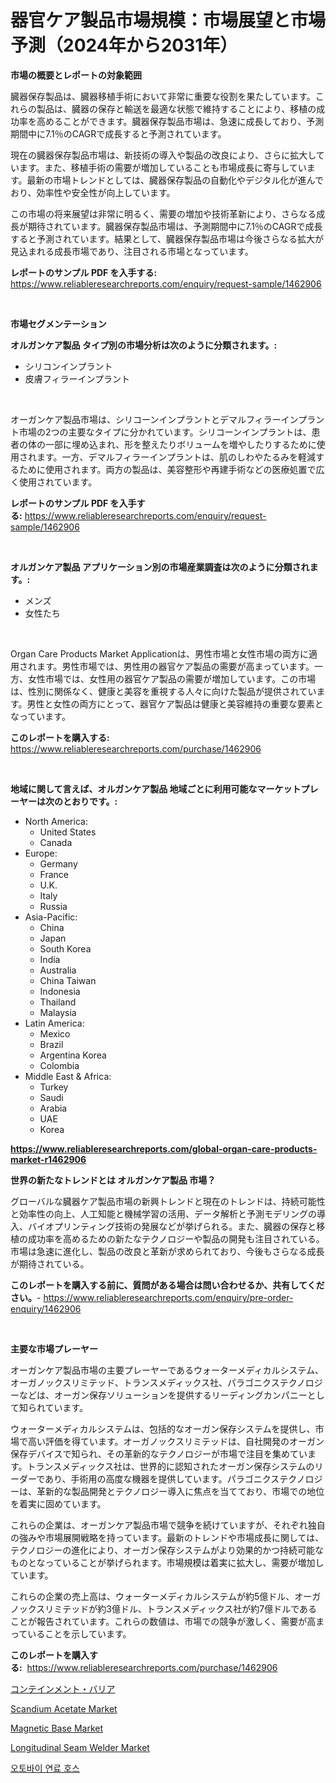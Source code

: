 <p><h1>器官ケア製品市場規模：市場展望と市場予測（2024年から2031年）</h1></p><p><strong>市場の概要とレポートの対象範囲</strong></p>
<p><p>臓器保存製品は、臓器移植手術において非常に重要な役割を果たしています。これらの製品は、臓器の保存と輸送を最適な状態で維持することにより、移植の成功率を高めることができます。臓器保存製品市場は、急速に成長しており、予測期間中に7.1％のCAGRで成長すると予測されています。</p><p>現在の臓器保存製品市場は、新技術の導入や製品の改良により、さらに拡大しています。また、移植手術の需要が増加していることも市場成長に寄与しています。最新の市場トレンドとしては、臓器保存製品の自動化やデジタル化が進んでおり、効率性や安全性が向上しています。</p><p>この市場の将来展望は非常に明るく、需要の増加や技術革新により、さらなる成長が期待されています。臓器保存製品市場は、予測期間中に7.1％のCAGRで成長すると予測されています。結果として、臓器保存製品市場は今後さらなる拡大が見込まれる成長市場であり、注目される市場となっています。</p></p>
<p><strong>レポートのサンプル PDF を入手する:</strong> <a href="https://www.reliableresearchreports.com/enquiry/request-sample/1462906">https://www.reliableresearchreports.com/enquiry/request-sample/1462906</a></p>
<p>&nbsp;</p>
<p><strong>市場セグメンテーション</strong></p>
<p><strong>オルガンケア製品 タイプ別の市場分析は次のように分類されます。:</strong></p>
<p><ul><li>シリコンインプラント</li><li>皮膚フィラーインプラント</li></ul></p>
<p>&nbsp;</p>
<p><p>オーガンケア製品市場は、シリコーンインプラントとデマルフィラーインプラント市場の2つの主要なタイプに分かれています。シリコーンインプラントは、患者の体の一部に埋め込まれ、形を整えたりボリュームを増やしたりするために使用されます。一方、デマルフィラーインプラントは、肌のしわやたるみを軽減するために使用されます。両方の製品は、美容整形や再建手術などの医療処置で広く使用されています。</p></p>
<p><strong>レポートのサンプル PDF を入手する:</strong>&nbsp;<a href="https://www.reliableresearchreports.com/enquiry/request-sample/1462906">https://www.reliableresearchreports.com/enquiry/request-sample/1462906</a></p>
<p>&nbsp;</p>
<p><strong> オルガンケア製品 アプリケーション別の市場産業調査は次のように分類されます。:</strong></p>
<p><ul><li>メンズ</li><li>女性たち</li></ul></p>
<p>&nbsp;</p>
<p><p>Organ Care Products Market Applicationは、男性市場と女性市場の両方に適用されます。男性市場では、男性用の器官ケア製品の需要が高まっています。一方、女性市場では、女性用の器官ケア製品の需要が増加しています。この市場は、性別に関係なく、健康と美容を重視する人々に向けた製品が提供されています。男性と女性の両方にとって、器官ケア製品は健康と美容維持の重要な要素となっています。</p></p>
<p><strong>このレポートを購入する:</strong>&nbsp; <a href="https://www.reliableresearchreports.com/purchase/1462906">https://www.reliableresearchreports.com/purchase/1462906</a></p>
<p>&nbsp;</p>
<p><strong>地域に関して言えば、オルガンケア製品 地域ごとに利用可能なマーケットプレーヤーは次のとおりです。:</strong></p>
<p><ul>
    <li>
        North America:
        <ul>
            <li>United States</li>
            <li>Canada</li>
        </ul>
    </li>
    <li>
        Europe:
        <ul>
            <li>Germany</li>
            <li>France</li>
            <li>U.K.</li>
            <li>Italy</li>
            <li>Russia</li>
        </ul>
    </li>
    <li>
        Asia-Pacific:
        <ul>
            <li>China</li>
            <li>Japan</li>
            <li>South Korea</li>
            <li>India</li>
            <li>Australia</li>
            <li>China Taiwan</li>
            <li>Indonesia</li>
            <li>Thailand</li>
            <li>Malaysia</li>
        </ul>
    </li>
    <li>
        Latin America:
        <ul>
            <li>Mexico</li>
            <li>Brazil</li>
            <li>Argentina Korea</li>
            <li>Colombia</li>
        </ul>
    </li>
    <li>
        Middle East & Africa:
        <ul>
            <li>Turkey</li>
            <li>Saudi</li>
            <li>Arabia</li>
            <li>UAE</li>
            <li>Korea</li>
        </ul>
    </li>
    </ul></p>
<p><strong><a href="https://www.reliableresearchreports.com/global-organ-care-products-market-r1462906">https://www.reliableresearchreports.com/global-organ-care-products-market-r1462906</a></strong>&nbsp;</p>
<p><strong>世界の新たなトレンドとは オルガンケア製品 市場？</strong></p>
<p><p>グローバルな臓器ケア製品市場の新興トレンドと現在のトレンドは、持続可能性と効率性の向上、人工知能と機械学習の活用、データ解析と予測モデリングの導入、バイオプリンティング技術の発展などが挙げられる。また、臓器の保存と移植の成功率を高めるための新たなテクノロジーや製品の開発も注目されている。市場は急速に進化し、製品の改良と革新が求められており、今後もさらなる成長が期待されている。</p></p>
<p><strong>このレポートを購入する前に、質問がある場合は問い合わせるか、共有してください。</strong>- <a href="https://www.reliableresearchreports.com/enquiry/pre-order-enquiry/1462906">https://www.reliableresearchreports.com/enquiry/pre-order-enquiry/1462906</a></p>
<p>&nbsp;</p>
<p><strong>主要な市場プレーヤー</strong></p>
<p><p>オーガンケア製品市場の主要プレーヤーであるウォーターメディカルシステム、オーガノックスリミテッド、トランスメディックス社、パラゴニクステクノロジーなどは、オーガン保存ソリューションを提供するリーディングカンパニーとして知られています。</p><p>ウォーターメディカルシステムは、包括的なオーガン保存システムを提供し、市場で高い評価を得ています。オーガノックスリミテッドは、自社開発のオーガン保存デバイスで知られ、その革新的なテクノロジーが市場で注目を集めています。トランスメディックス社は、世界的に認知されたオーガン保存システムのリーダーであり、手術用の高度な機器を提供しています。パラゴニクステクノロジーは、革新的な製品開発とテクノロジー導入に焦点を当てており、市場での地位を着実に固めています。</p><p>これらの企業は、オーガンケア製品市場で競争を続けていますが、それぞれ独自の強みや市場展開戦略を持っています。最新のトレンドや市場成長に関しては、テクノロジーの進化により、オーガン保存システムがより効果的かつ持続可能なものとなっていることが挙げられます。市場規模は着実に拡大し、需要が増加しています。</p><p>これらの企業の売上高は、ウォーターメディカルシステムが約5億ドル、オーガノックスリミテッドが約3億ドル、トランスメディックス社が約7億ドルであることが報告されています。これらの数値は、市場での競争が激しく、需要が高まっていることを示しています。</p></p>
<p><strong>このレポートを購入する:</strong>&nbsp;&nbsp;<a href="https://www.reliableresearchreports.com/purchase/1462906">https://www.reliableresearchreports.com/purchase/1462906</a></p>
<p><p><a href="https://github.com/AaronVargas43/Market-Research-Report-List-1/blob/main/291327630616.md">コンテインメント・バリア</a></p><p><a href="https://issuu.com/reportprime-2/docs/scandium-acetate-market-size-2030.pptx">Scandium Acetate Market</a></p><p><a href="https://view.publitas.com/reportprime-1/magnetic-base-market-analysis-its-cagr-market-segmentation-and-global-industry-overview/">Magnetic Base Market</a></p><p><a href="https://github.com/johnbach50/Market-Research-Report-List-2/blob/main/longitudinal-seam-welder-market.md">Longitudinal Seam Welder Market</a></p><p><a href="https://github.com/vsap75a286l/Market-Research-Report-List-1/blob/main/829935328043.md">오토바이 연료 호스</a></p></p>